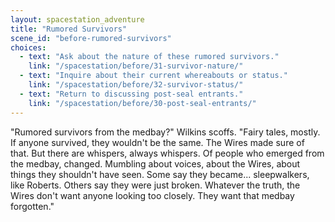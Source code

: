 ```yaml
---
layout: spacestation_adventure
title: "Rumored Survivors"
scene_id: "before-rumored-survivors"
choices:
  - text: "Ask about the nature of these rumored survivors."
    link: "/spacestation/before/31-survivor-nature/"
  - text: "Inquire about their current whereabouts or status."
    link: "/spacestation/before/32-survivor-status/"
  - text: "Return to discussing post-seal entrants."
    link: "/spacestation/before/30-post-seal-entrants/"
---
```


"Rumored survivors from the medbay?" Wilkins scoffs. "Fairy tales, mostly. If anyone survived, they wouldn't be the same. The Wires made sure of that. But there are whispers, always whispers. Of people who emerged from the medbay, changed. Mumbling about voices, about the Wires, about things they shouldn't have seen. Some say they became... sleepwalkers, like Roberts. Others say they were just broken. Whatever the truth, the Wires don't want anyone looking too closely. They want that medbay forgotten."
